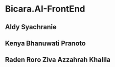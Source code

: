 # Bicara.AI-FrontEnd
## Aldy Syachranie
## Kenya Bhanuwati Pranoto
## Raden Roro Ziva Azzahrah Khalila
